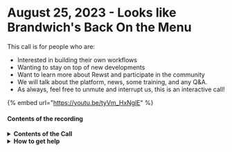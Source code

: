 # August 25, 2023 - Looks like Brandwich's Back On the Menu

This call is for people who are:

* Interested in building their own workflows
* Wanting to stay on top of new developments
* Want to learn more about Rewst and participate in the community
* We will talk about the platform, news, some training, and any Q\&A.
* As always, feel free to unmute and interrupt us, this is an interactive call!

{% embed url="https://youtu.be/tyVm_HxNglE" %}

#### Contents of the recording

<details>

<summary><strong>Contents of the Call</strong></summary>

In this call, we cover the following:

* 🥚 John Willis Talks about Updates to Crate Marketplace&#x20;
* 🔌 Alden Shows a Workflow that Detects Outages with QuickBooks Servers&#x20;
* 🤖 Brandon from eTop Shows his Teams Proactive Bot Monitoring Framework&#x20;
* 🔔 Richard shows a workflow that grabs Service Alert Type from ConnectWise Tickets 🦕 Reed Talks About Transitioning from a Traditional Developer to a Rewst Automation Builder&#x20;
* 🔍 Ashe shows a CSP/CPV Permission Checker Workflow

</details>

<details>

<summary><strong>How to get help</strong></summary>

Resources:

* Getting Started: [https://docs.rewst.help/cluck-university/getting-started](https://docs.rewst.help/cluck-university/getting-started)
* Rewst Foundations Training: [https://docs.rewst.help/cluck-university/rewst-foundations-10x](https://docs.rewst.help/cluck-university/rewst-foundations-10x)
* Chat (Discord): [https://discord.gg/rewst](https://discord.gg/rewst)
  * Private #\{{ msp \}} channel
  * \#the-kewp
* Email to create Tickets: [the\_roc@rewst.io](mailto:the_roc@rewst.io)

Cluck U Sign-ups:

* All 100 Series Courses are now available: [https://calendly.com/cluck-u/](https://calendly.com/cluck-u/)
* ROC AMA Calls: [https://calendly.com/cluck-u/roc-ama](https://calendly.com/cluck-u/roc-ama)

Feature + Integration Requests: [https://rewst.canny.io](https://rewst.canny.io)

</details>
